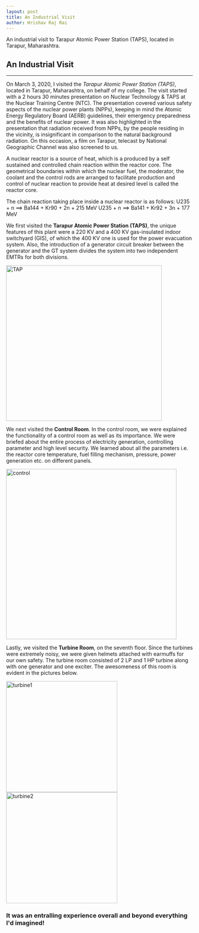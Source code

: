 ```yaml
---
layout: post
title: An Industrial Visit
author: Hrishav Raj Rai
---
```


An industrial visit to Tarapur Atomic Power Station (TAPS), located in Tarapur, Maharashtra. 

## An Industrial Visit 
-----

On March 3, 2020, I visited the *Tarapur Atomic Power Station (TAPS)*, located in Tarapur, Maharashtra, on behalf of my college. The visit started with a 2 hours 30 minutes presentation on Nuclear Technology & TAPS at the Nuclear Training Centre (NTC). The presentation covered various safety aspects of the nuclear power plants (NPPs), keeping in mind the Atomic Energy Regulatory Board (AERB) guidelines, their emergency preparedness and the benefits of nuclear power. It was also highlighted in the presentation that radiation received from NPPs, by the people residing in the vicinity, is insignificant in comparison to the natural background radiation. On this occasion, a film on Tarapur, telecast by National Geographic Channel was also screened to us.

A nuclear reactor is a source of heat, which is a produced by a self sustained and controlled chain reaction within the reactor core. The geometrical boundaries within which the nuclear fuel, the moderator, the coolant and the control rods are arranged to facilitate production and control of nuclear reaction to provide heat at desired level is called the reactor core.

The chain reaction taking place inside a nuclear reactor is as follows:
U235 + n ==> Ba144 + Kr90 + 2n + 215 MeV
U235 + n ==> Ba141 + Kr92 + 3n + 177 MeV

We first visited the **Tarapur Atomic Power Station (TAPS)**, the unique features of this plant were a 220 KV and a 400 KV gas-insulated indoor switchyard (GIS), of which the 400 KV one is used for the power evacuation system. Also, the introduction of a generator circuit breaker between the generator and the GT system divides the system into two independent EMTRs for both divisions.

<img width="420" alt="TAP" src="https://user-images.githubusercontent.com/62136094/76680106-f6d44000-660b-11ea-9b0f-875c49643439.png">

We next visited the **Control Room**. In the control room, we were explained the functionality of a control room as well as its importance. We were briefed about the entire process of electricity generation, controlling parameter and high level security. We learned about all the parameters i.e. the reactor core temperature, fuel filling mechanism, pressure, power generation etc. on different panels.

<img width="460" alt="control" src="https://user-images.githubusercontent.com/62136094/76680112-005da800-660c-11ea-8c94-94395582beaf.png">

Lastly, we visited the **Turbine Room**, on the seventh floor. Since the turbines were extremely noisy, we were given helmets attached with earmuffs for our own safety. The turbine room consisted of 2 LP and 1 HP turbine along with one generator and one exciter. The awesomeness of this room is evident in the pictures below.

<img width="300" alt="turbine1" src="https://user-images.githubusercontent.com/62136094/76680477-bfb35e00-660e-11ea-9fd3-e8d5b9d33638.png">

<img width="300" alt="turbine2" src="https://user-images.githubusercontent.com/62136094/76680481-c3df7b80-660e-11ea-962f-acaf5e572a31.png">

### It was an entralling experience overall and beyond everything I'd imagined! 
